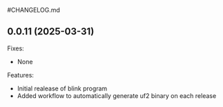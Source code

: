 #CHANGELOG.md

## 0.0.11 (2025-03-31)

Fixes:
 
 - None

Features:

 - Initial realease of blink program
 - Added workflow to automatically generate uf2 binary on each release